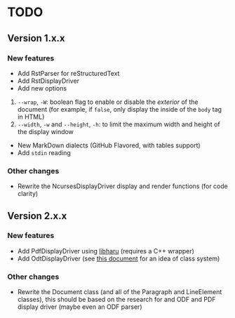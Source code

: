 # TODO

## Version 1.x.x

### New features

* Add RstParser for reStructuredText
* Add RstDisplayDriver
* Add new options
1) `--wrap`, `-W`: boolean flag to enable or disable the *exterior* of 
the document (for example, if `false`, only display the inside of the
`body` tag in HTML)
2) `--width`, `-w` and `--height`, `-h`: to limit the maximum width and height
of the display window
* New MarkDown dialects (GitHub Flavored, with tables support)
* Add `stdin` reading

### Other changes

* Rewrite the NcursesDisplayDriver display and render functions (for code clarity)

## Version 2.x.x

### New features

* Add PdfDisplayDriver using [libharu](https://github.com/libharu/libharu) 
(requires a C++ wrapper)
* Add OdtDisplayDriver (see 
[this document](http://books.evc-cit.info/odbook/book.html) for an idea of 
class system)

### Other changes

* Rewrite the Document class (and all of the Paragraph and LineElement classes),
this should be based on the research for and ODF and PDF display driver (maybe
even an ODF parser)
